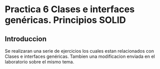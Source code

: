 # Practica 6 Clases e interfaces genéricas. Principios SOLID

## Introduccion
Se realizaran una serie de ejercicios los cuales estan relacionados con Clases e interfaces genéricas. Tambien una modificacion enviada en el laboratorio sobre el mismo tema.





